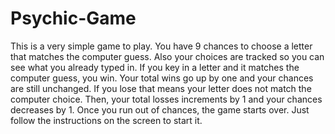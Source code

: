 # Psychic-Game


This is a very simple game to play. 
You have 9 chances to choose a letter that matches the computer guess.
Also your choices are tracked so you can see what you already typed in. 
If you key in a letter and it matches the computer guess, you win.
Your total wins go up by one and your chances are still unchanged. 
If you lose that means your letter does not match the computer choice.
Then, your total losses increments by 1 and your chances decreases by 1.
Once you run out of chances, the game starts over. 
Just follow the instructions on the screen to start it. 

